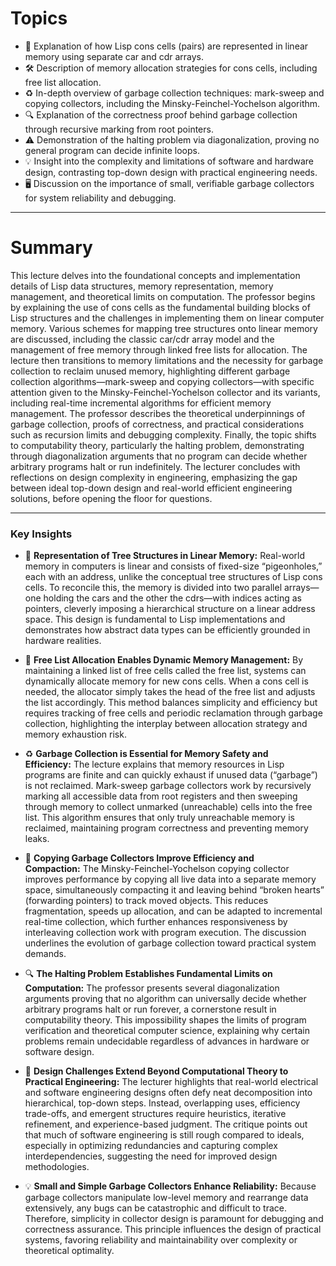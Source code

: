 # Topics

- 🧩 Explanation of how Lisp cons cells (pairs) are represented in linear memory using separate car and cdr arrays.
- 🛠️ Description of memory allocation strategies for cons cells, including free list allocation.
- ♻️ In-depth overview of garbage collection techniques: mark-sweep and copying collectors, including the Minsky-Feinchel-Yochelson algorithm.
- 🔍 Explanation of the correctness proof behind garbage collection through recursive marking from root pointers.
- ⚠️ Demonstration of the halting problem via diagonalization, proving no general program can decide infinite loops.
- 💡 Insight into the complexity and limitations of software and hardware design, contrasting top-down design with practical engineering needs.
- 🖥️ Discussion on the importance of small, verifiable garbage collectors for system reliability and debugging.

---
# Summary
This lecture delves into the foundational concepts and implementation details of Lisp data structures, memory representation, memory management, and theoretical limits on computation. The professor begins by explaining the use of cons cells as the fundamental building blocks of Lisp structures and the challenges in implementing them on linear computer memory. Various schemes for mapping tree structures onto linear memory are discussed, including the classic car/cdr array model and the management of free memory through linked free lists for allocation. The lecture then transitions to memory limitations and the necessity for garbage collection to reclaim unused memory, highlighting different garbage collection algorithms—mark-sweep and copying collectors—with specific attention given to the Minsky-Feinchel-Yochelson collector and its variants, including real-time incremental algorithms for efficient memory management. The professor describes the theoretical underpinnings of garbage collection, proofs of correctness, and practical considerations such as recursion limits and debugging complexity. Finally, the topic shifts to computability theory, particularly the halting problem, demonstrating through diagonalization arguments that no program can decide whether arbitrary programs halt or run indefinitely. The lecturer concludes with reflections on design complexity in engineering, emphasizing the gap between ideal top-down design and real-world efficient engineering solutions, before opening the floor for questions.

---
### Key Insights
- 🧠 **Representation of Tree Structures in Linear Memory:** Real-world memory in computers is linear and consists of fixed-size “pigeonholes,” each with an address, unlike the conceptual tree structures of Lisp cons cells. To reconcile this, the memory is divided into two parallel arrays—one holding the cars and the other the cdrs—with indices acting as pointers, cleverly imposing a hierarchical structure on a linear address space. This design is fundamental to Lisp implementations and demonstrates how abstract data types can be efficiently grounded in hardware realities.

- 🔄 **Free List Allocation Enables Dynamic Memory Management:** By maintaining a linked list of free cells called the free list, systems can dynamically allocate memory for new cons cells. When a cons cell is needed, the allocator simply takes the head of the free list and adjusts the list accordingly. This method balances simplicity and efficiency but requires tracking of free cells and periodic reclamation through garbage collection, highlighting the interplay between allocation strategy and memory exhaustion risk.

- ♻️ **Garbage Collection is Essential for Memory Safety and Efficiency:** The lecture explains that memory resources in Lisp programs are finite and can quickly exhaust if unused data (“garbage”) is not reclaimed. Mark-sweep garbage collectors work by recursively marking all accessible data from root registers and then sweeping through memory to collect unmarked (unreachable) cells into the free list. This algorithm ensures that only truly unreachable memory is reclaimed, maintaining program correctness and preventing memory leaks.

- 🚀 **Copying Garbage Collectors Improve Efficiency and Compaction:** The Minsky-Feinchel-Yochelson copying collector improves performance by copying all live data into a separate memory space, simultaneously compacting it and leaving behind “broken hearts” (forwarding pointers) to track moved objects. This reduces fragmentation, speeds up allocation, and can be adapted to incremental real-time collection, which further enhances responsiveness by interleaving collection work with program execution. The discussion underlines the evolution of garbage collection toward practical system demands.

- 🔍 **The Halting Problem Establishes Fundamental Limits on Computation:** The professor presents several diagonalization arguments proving that no algorithm can universally decide whether arbitrary programs halt or run forever, a cornerstone result in computability theory. This impossibility shapes the limits of program verification and theoretical computer science, explaining why certain problems remain undecidable regardless of advances in hardware or software design.

- 🔧 **Design Challenges Extend Beyond Computational Theory to Practical Engineering:** The lecturer highlights that real-world electrical and software engineering designs often defy neat decomposition into hierarchical, top-down steps. Instead, overlapping uses, efficiency trade-offs, and emergent structures require heuristics, iterative refinement, and experience-based judgment. The critique points out that much of software engineering is still rough compared to ideals, especially in optimizing redundancies and capturing complex interdependencies, suggesting the need for improved design methodologies.

- 💡 **Small and Simple Garbage Collectors Enhance Reliability:** Because garbage collectors manipulate low-level memory and rearrange data extensively, any bugs can be catastrophic and difficult to trace. Therefore, simplicity in collector design is paramount for debugging and correctness assurance. This principle influences the design of practical systems, favoring reliability and maintainability over complexity or theoretical optimality.
